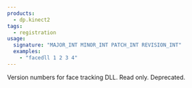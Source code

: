 ```yaml
---
products:
  - dp.kinect2
tags:
  - registration
usage:
  signature: "MAJOR_INT MINOR_INT PATCH_INT REVISION_INT"
  examples:
    - "facedll 1 2 3 4"
---
```


Version numbers for face tracking DLL. Read only. Deprecated.
